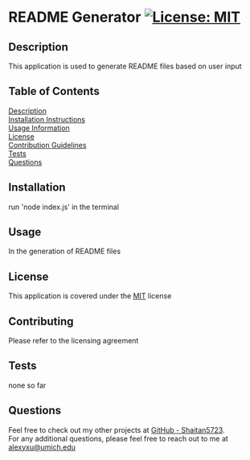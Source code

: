 # README Generator [![License: MIT](https://img.shields.io/badge/License-MIT-yellow.svg)](https://opensource.org/licenses/MIT)
## Description
  This application is used to generate README files based on user input
## Table of Contents
  [Description](#description)<br/>
  [Installation Instructions](#installation)<br/>
  [Usage Information](#usage)<br/>
  [License](#license)<br/>
  [Contribution Guidelines](#contributing)<br/>
  [Tests](#tests)<br/>
  [Questions](#questions)<br/>
## Installation
  run 'node index.js' in the terminal
## Usage
  In the generation of README files
## License
  This application is covered under the [MIT](https://opensource.org/licenses/MIT) license
## Contributing
  Please refer to the licensing agreement
## Tests
  none so far
## Questions
  Feel free to check out my other projects at [GitHub - Shaitan5723](https://github.com/Shaitan5723).<br/>
  For any additional questions, please feel free to reach out to me at <alexyxu@umich.edu>
